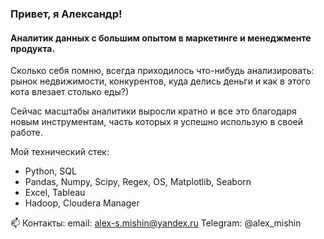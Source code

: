 ### Привет, я Александр!
#### Аналитик данных с большим опытом в маркетинге и менеджменте продукта.
Сколько себя помню, всегда приходилось что-нибудь анализировать: рынок недвижимости, конкурентов, куда делись деньги и как в этого кота влезает столько еды?)

Сейчас масштабы аналитики выросли кратно и все это благодаря новым инструментам, часть которых я успешно использую в своей работе. 

Мой технический стек:
- Python, SQL
- Pandas, Numpy, Scipy, Regex, OS, Matplotlib, Seaborn
- Excel, Tableau
- Hadoop, Cloudera Manager

📫 Контакты:
email: alex-s.mishin@yandex.ru
Telegram: @alex_mishin



<!--
**garcettix/garcettix** is a ✨ _special_ ✨ repository because its `README.md` (this file) appears on your GitHub profile.

Here are some ideas to get you started:

- 🔭 I’m currently working on ...
- 🌱 I’m currently learning ...
- 👯 I’m looking to collaborate on ...
- 🤔 I’m looking for help with ...
- 💬 Ask me about ...
- 📫 How to reach me: ...
- 😄 Pronouns: ...
- ⚡ Fun fact: ...
-->
